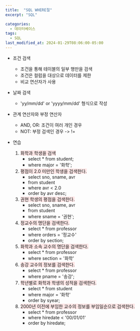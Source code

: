 ```yaml
---
title:  "SQL WHERE절"
excerpt: "SQL"

categories:
  - 데이터베이스
tags:
  - SQL
last_modified_at: 2024-01-29T08:06:00-05:00
---
```


+ 조건 검색
    - 조건을 통해 테이블의 일부 행만을 검색
    - 조건은 컬럼을 대상으로 데이터를 제한
    - 비교 연산자가 사용

+ 날짜 검색
    - 'yy/mm/dd' or 'yyyy/mm/dd' 형식으로 작성

+ 관계 연산자와 부정 연산자
    - AND, OR: 조건이 여러 개인 경우
    - NOT: 부정 검색인 경우 -> !=

+ 연습
    1. <span style="background-color:#FFE6E6">화학과 학생을 검색</span>
        - select * from student;
        - where major = '화학';
    1. <span style="background-color:#FFE6E6">평점이 2.0 미만인 학생을 검색한다.</span>
        - select sno, sname, avr
        - from student
        - where avr < 2.0
        - order by avr desc;
    1. <span style="background-color:#FFE6E6">권현 학생의 평점을 검색한다.</span>
        - select sno, sname, avr
        - from student
        - where sname = '권현';
    1. <span style="background-color:#FFE6E6">정교수의 명단을 검색한다.</span>
        - select * from professor
        - where orders = '정교수'
        - order by section;
    1. <span style="background-color:#FFE6E6">화학과 소속 교수의 명단을 검색한다.</span>
        - select * from professor
        - where section = '화학'
    1. <span style="background-color:#FFE6E6">송강 교수의 정보를 검색한다.</span>
        - select * from professor
        - where pname = '송강';
    1. <span style="background-color:#FFE6E6">학년별로 화학과 학생의 성적을 검색한다.</span>
        - select * from student
        - where major = '화학'
        - order by syear;
    1. <span style="background-color:#FFE6E6">2000년 이전에 부임한 교수의 정보를 부임일순으로 검색한다.</span>
        - select * from professor
        - where hiredate < '00/01/01'
        - order by hiredate;